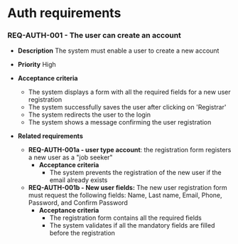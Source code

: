 # Auth requirements

### REQ-AUTH-001 - The user can create an account

- **Description** The system must enable a user to create a new account

- **Priority** High

- **Acceptance criteria**
	- The system displays a form with all the required fields for a new user registration
	- The system successfully saves the user after clicking on 'Registrar'
	- The system redirects the user to the login 
	- The system shows a message confirming the user registration
- **Related requirements**
	- **REQ-AUTH-001a - user type account**: the registration form registers a new user as a "job seeker"
		- **Acceptance criteria**
			- The system prevents the registration of the new user if the email already exists
	- **REQ-AUTH-001b - New user fields:** The new user registration form must request the following fields: Name, Last name, Email, Phone, Password, and Confirm Password
		- **Acceptance criteria**
			- The registration form contains all the required fields
			- The system validates if all the mandatory fields are filled before the registration
